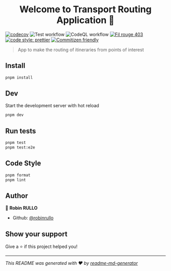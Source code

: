 <h1 align="center">Welcome to Transport Routing Application 👋</h1>

[![codecov](https://codecov.io/gh/robinrullo/fil-rouge-403-front/branch/main/graph/badge.svg?token=H9BBAKGYI0)](https://codecov.io/gh/robinrullo/fil-rouge-403-front) ![Test workflow](https://github.com/robinrullo/fil-rouge-403-front/actions/workflows/test.yml/badge.svg) ![CodeQL workflow](https://github.com/robinrullo/fil-rouge-403-front/actions/workflows/codeql-analysis.yml/badge.svg) [![Fil rouge 403](https://img.shields.io/endpoint?url=https://dashboard.cypress.io/badge/simple/hnnntp/main&style=flat&logo=cypress)](https://dashboard.cypress.io/projects/hnnntp/runs) [![code style: prettier](https://img.shields.io/badge/code_style-prettier-ff69b4.svg)](https://github.com/prettier/prettier) [![Commitizen friendly](https://img.shields.io/badge/commitizen-friendly-brightgreen.svg)](http://commitizen.github.io/cz-cli/)

> App to make the routing of itineraries from points of interest

## Install

```sh
pnpm install
```

## Dev

Start the development server with hot reload

```sh
pnpm dev
```

## Run tests

```sh
pnpm test
pnpm test:e2e
```

## Code Style

```sh
pnpm format
pnpm lint
```

## Author

👤 **Robin RULLO**

- Github: [@robinrullo](https://github.com/robinrullo)

## Show your support

Give a ⭐️ if this project helped you!

---

_This README was generated with ❤️ by [readme-md-generator](https://github.com/kefranabg/readme-md-generator)_
